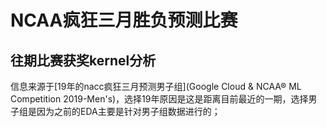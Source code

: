 # NCAA疯狂三月胜负预测比赛

## 往期比赛获奖kernel分析

信息来源于[19年的nacc疯狂三月预测男子组](Google Cloud & NCAA® ML Competition 2019-Men's)，选择19年原因是这是距离目前最近的一期，选择男子组是因为之前的EDA主要是针对男子组数据进行的；
